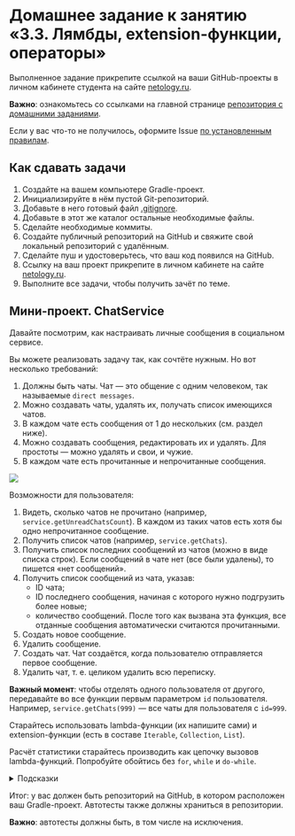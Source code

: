 # Домашнее задание к занятию «3.3. Лямбды, extension-функции, операторы»

Выполненное задание прикрепите ссылкой на ваши GitHub-проекты в личном кабинете студента на сайте [netology.ru](https://netology.ru).

**Важно**: ознакомьтесь со ссылками на главной странице [репозитория с домашними заданиями](../README.md).

Если у вас что-то не получилось, оформите Issue [по установленным правилам](../report-requirements.md).

## Как сдавать задачи

1. Создайте на вашем компьютере Gradle-проект.
1. Инициализируйте в нём пустой Git-репозиторий.
1. Добавьте в него готовый файл [.gitignore](../.gitignore).
1. Добавьте в этот же каталог остальные необходимые файлы.
1. Сделайте необходимые коммиты.
1. Создайте публичный репозиторий на GitHub и свяжите свой локальный репозиторий с удалённым.
1. Сделайте пуш и удостоверьтесь, что ваш код появился на GitHub.
1. Ссылку на ваш проект прикрепите в личном кабинете на сайте [netology.ru](https://netology.ru).
1. Выполните все задачи, чтобы получить зачёт по теме.

## Мини-проект. ChatService

Давайте посмотрим, как настраивать личные сообщения в социальном сервисе. 

Вы можете реализовать задачу так, как сочтёте нужным. Но вот несколько требований:
1. Должны быть чаты. Чат — это общение с одним человеком, так называемые `direct messages`.
1. Можно создавать чаты, удалять их, получать список имеющихся чатов.
1. В каждом чате есть сообщения от 1 до нескольких (см. раздел ниже).
1. Можно создавать сообщения, редактировать их и удалять. Для простоты — можно удалять и свои, и чужие.
1. В каждом чате есть прочитанные и непрочитанные сообщения.

![](pic/chats.png)

Возможности для пользователя:
1. Видеть, сколько чатов не прочитано (например, `service.getUnreadChatsCount`). В каждом из таких чатов есть хотя бы одно непрочитанное сообщение.
1. Получить список чатов (например, `service.getChats`).
2. Получить список последних сообщений из чатов (можно в виде списка строк). Если сообщений в чате нет (все были удалены), то пишется «нет сообщений».
3. Получить список сообщений из чата, указав:
    * ID чата;
    * ID последнего сообщения, начиная с которого нужно подгрузить более новые;
    * количество сообщений.
После того как вызвана эта функция, все отданные сообщения автоматически считаются прочитанными.
1. Создать новое сообщение.
1. Удалить сообщение.
1. Создать чат. Чат создаётся, когда пользователю отправляется первое сообщение.
1. Удалить чат, т. е. целиком удалить всю переписку.

**Важный момент**: чтобы отделять одного пользователя от другого, передавайте во все функции первым параметром `id` пользователя. Например, `service.getChats(999)` — все чаты для пользователя с `id=999`.

Старайтесь использовать lambda-функции (их напишите сами) и extension-функции (есть в составе `Iterable`, `Collection`, `List`).

Расчёт статистики старайтесь производить как цепочку вызовов lambda-функций. Попробуйте обойтись без `for`, `while` и `do-while`.

<details>
<summary>Подсказки</summary>

1. Сообщения могут быть входящими и исходящими.
1. Непрочитанными могут быть входящие сообщения — тогда они участвуют в подсчёте статистики непрочитанных для получателя. Но могут быть и отправленные — тогда они не участвуют в подсчёте статистики для отправителя.
</details>

Итог: у вас должен быть репозиторий на GitHub, в котором расположен ваш Gradle-проект. Автотесты также должны храниться в репозитории.

**Важно**: автотесты должны быть, в том числе на исключения.
